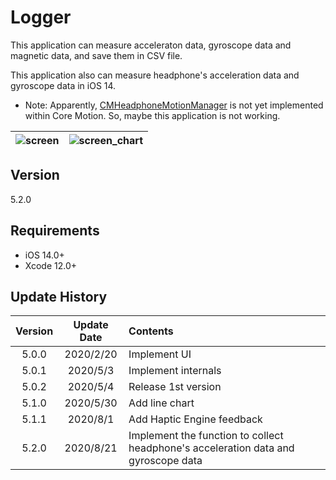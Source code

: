 #  Logger

This application can measure acceleraton data, gyroscope data and magnetic data, and save them in CSV file.

This application also can measure headphone's acceleration data and gyroscope data in iOS 14.

- Note: Apparently, [CMHeadphoneMotionManager](https://developer.apple.com/documentation/coremotion/cmheadphonemotionmanager) is not yet implemented within Core Motion. So, maybe this application is not working.

![screen](materials/top1.png) | ![screen_chart](materials/top2.png) 
:-:|:-:

## Version
5.2.0

## Requirements
- iOS 14.0+
- Xcode 12.0+


## Update History

|Version|Update Date|Contents|
|:----:|:-------------:|:---------|
|5.0.0|2020/2/20| Implement UI|
|5.0.1|2020/5/3| Implement internals|
|5.0.2|2020/5/4| Release 1st version|
|5.1.0|2020/5/30| Add line chart|
|5.1.1|2020/8/1| Add Haptic Engine feedback|
|5.2.0|2020/8/21| Implement the function to collect headphone's acceleration data and gyroscope data|
